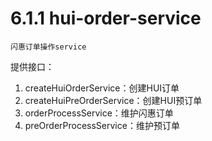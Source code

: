 # 6.1.1 hui-order-service

    闪惠订单操作service
    

提供接口：
1. createHuiOrderService：创建HUI订单
2. createHuiPreOrderService：创建HUI预订单
3. orderProcessService：维护闪惠订单
4. preOrderProcessService：维护预订单

